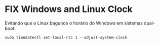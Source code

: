 # FIX Windows and Linux Clock

Evitando que o Linux bagunce o horário do Windows em sistemas dual-boot: 

```
sudo timedatectl set-local-rtc 1 --adjust-system-clock
``` 
